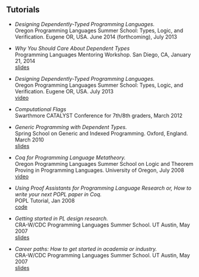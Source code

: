 Tutorials
---------

* *Designing Dependently-Typed Programming Languages.*   
  Oregon Programming Languages Summer School: Types, Logic, 
  and Verification.
  Eugene OR, USA. June 2014 (forthcoming), July 2013

* *Why You Should Care About Dependent Types*  
  Programming Languages Mentoring Workshop. 
  San Diego, CA, January 21, 2014  
  [slides](http://plmw2014.inria.fr/talks/weirich-plmw14.pdf)

* *Designing Dependently-Typed Programming Languages.*   
  Oregon Programming Languages Summer School: Types, Logic, 
  and Verification. Eugene OR, USA. July 2013  
  [video](https://www.cs.uoregon.edu/research/summerschool/summer13/curriculum.html)

* *Computational Flags*  
   Swarthmore CATALYST Conference for 7th/8th graders, March 2012

* *Generic Programming with Dependent Types.*   
  Spring School on Generic and Indexed Programming. 
  Oxford, England. March 2010  
  [slides](http://www.seas.upenn.edu/~sweirich/ssgip/)

* *Coq for Programming Language Metatheory.*   
  Oregon Programming Languages Summer School on Logic and 
  Theorem Proving in Programming Languages.
  University of Oregon, July 2008  
  [video](http://www.cs.uoregon.edu/research/summerschool/summer08/)

* *Using Proof Assistants for Programming
  Language Research or, How to write your next POPL paper in Coq.*  
  POPL Tutorial, Jan 2008    
  [code](http://www.cis.upenn.edu/~plclub/popl08-tutorial/)
  
* *Getting started in PL design research.*  
  CRA-W/CDC Programming Languages Summer School. UT Austin, May 2007  
  [slides](http://www.cs.utexas.edu/users/mckinley/pl-summer-2007/presentations/session3/SW-CRA-PL-Design.ppt)

* *Career paths: How to get started in academia or industry.*  
  CRA-W/CDC Programming Languages Summer School. UT Austin, May 2007  
  [slides](http://www.cs.utexas.edu/users/mckinley/pl-summer-2007/presentations/session6/CareerPathsStephanie050707.ppt)
